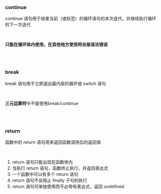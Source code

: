 ### continue

continue 语句用于结束当前（或标签）的循环语句的本次迭代，并继续执行循环的下一次迭代

<br>

**只能在循环体内使用，在其他地方使用将会报语法错误**


<br>

<br>

### break 

break 语句用于立即退出最内层的循环或 switch 语句

<br>


**三元运算符**中不能使用break/continue


<br>

<br>

### return 

函数中的 return 语句用来返回函数调用后的返回值

<br>

1. return 语句只能出现在函数体内
2. 当执行 return 语句，函数终止执行，并返回表达式
3. 一个函数中可以有多个 return 语句
4. return 语句不会阻止 finally 子句的执行
5. return 语句可单独使用而不必带有表达式，返回 undefined